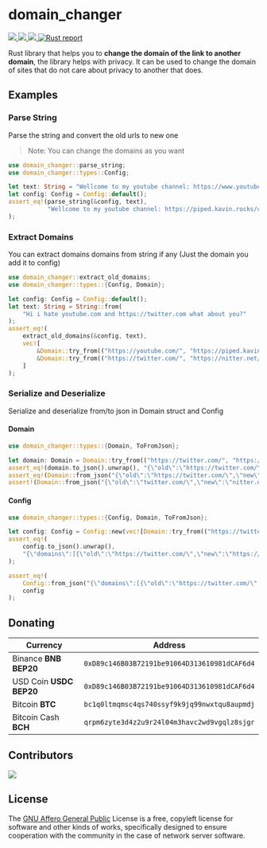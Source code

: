 # domain_changer
  <a href="https://github.com/TheAwiteb/domain_changer/actions">
    <img src="https://github.com/TheAwiteb/domain_changer/workflows/Continuous%20integration/badge.svg">
  </a>
  <a href="https://docs.rs/domain_changer/latest/domain_changer/">
    <img src="https://img.shields.io/badge/docs-docs.rs-orange">
  </a>
  <a href="https://crates.io/crates/teloxide">
    <img src="https://img.shields.io/crates/v/domain_changer.svg">
  </a>
 <a href="https://rust-reportcard.xuri.me/report/github.com/TheAwiteb/domain_changer">
    <img src="https://rust-reportcard.xuri.me/badge/github.com/TheAwiteb/domain_changer" alt="Rust report">
  </a>

Rust library that helps you to **change the domain of the link to another domain**, the library helps with privacy.
It can be used to change the domain of sites that do not care about privacy to another that does.


## Examples
### Parse String
Parse the string and convert the old urls to new one
> Note: You can change the domains as you want
```rust
use domain_changer::parse_string;
use domain_changer::types::Config;

let text: String = "Wellcome to my youtube channel: https://www.youtube.com/channel/UCeRbJsc8cl7xBwT3jIxaAdg And my twitter is: twitter.com/Awiteb".to_string();
let config: Config = Config::default();
assert_eq!(parse_string(&config, text),
           "Wellcome to my youtube channel: https://piped.kavin.rocks/channel/UCeRbJsc8cl7xBwT3jIxaAdg And my twitter is: https://nitter.net/Awiteb".to_string()
);
```

### Extract Domains
You can extract domains domains from string if any (Just the domain you add it to config)
```rust
use domain_changer::extract_old_domains;
use domain_changer::types::{Config, Domain};

let config: Config = Config::default();
let text: String = String::from(
    "Hi i hate youtube.com and https://twitter.com what about you?"
);
assert_eq!(
    extract_old_domains(&config, text),
    vec![
        &Domain::try_from(("https://youtube.com/", "https://piped.kavin.rocks/")).unwrap(),
        &Domain::try_from(("https://twitter.com/", "https://nitter.net/")).unwrap()
    ]
);
```

### Serialize and Deserialize
Serialize and deserialize from/to json in Domain struct and Config
#### Domain
```rust
use domain_changer::types::{Domain, ToFromJson};

let domain: Domain = Domain::try_from(("https://twitter.com/", "https://nitter.net/")).unwrap();
assert_eq!(domain.to_json().unwrap(), "{\"old\":\"https://twitter.com/\",\"new\":\"https://nitter.net/\"}");
assert_eq!(Domain::from_json("{\"old\":\"https://twitter.com/\",\"new\":\"https://nitter.net/\"}").unwrap(), domain);
assert!(Domain::from_json("{\"old\":\"twitter.com/\",\"new\":\"nitter.net/\"}").is_err());
```
#### Config
```rust
use domain_changer::types::{Config, Domain, ToFromJson};

let config: Config = Config::new(vec![Domain::try_from(("https://twitter.com/", "https://nitter.net/")).unwrap()]);
assert_eq!(
    config.to_json().unwrap(),
    "{\"domains\":[{\"old\":\"https://twitter.com/\",\"new\":\"https://nitter.net/\"}]}".to_string()
);

assert_eq!(
    Config::from_json("{\"domains\":[{\"old\":\"https://twitter.com/\",\"new\":\"https://nitter.net/\"}]}").unwrap(),
    config
);
```

## Donating

| Currency                | Address                                          |
|-------------------------|--------------------------------------------------|
| Binance **BNB BEP20**   | ```0xD89c146B03B72191be91064D313610981dCAF6d4``` |
| USD Coin **USDC BEP20** | ```0xD89c146B03B72191be91064D313610981dCAF6d4``` |
| Bitcoin **BTC**         | ```bc1q0ltmqmsc4qs740ssyf9k9jq99nwxtqu8aupmdj``` |
| Bitcoin Cash **BCH**    | ```qrpm6zyte3d4z2u9r24l04m3havc2wd9vgqlz8sjgr``` |

## Contributors
<a href="https://github.com/TheAwiteb/domain_changer/graphs/contributors">
  <img src="https://contrib.rocks/image?repo=TheAwiteb/domain_changer" />
</a>

## License
The [GNU Affero General Public](https://www.gnu.org/licenses/agpl-3.0.en.html) License is a free, 
copyleft license for software and other kinds of works, specifically designed to ensure cooperation with the community in the case of network server software.